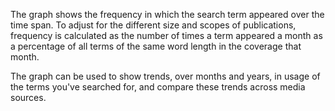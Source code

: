 The graph shows the frequency in which the search term appeared over the time span. To adjust for the different size and scopes of publications, frequency is calculated as the number of times a term appeared a month as a percentage of all terms of the same word length in the coverage that month. 

The graph can be used to show trends, over months and years, in usage of the terms you've searched for, and compare these trends across media sources. 
